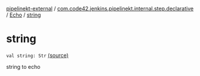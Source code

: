 [pipelinekt-external](../../index.md) / [com.code42.jenkins.pipelinekt.internal.step.declarative](../index.md) / [Echo](index.md) / [string](./string.md)

# string

`val string: Str` [(source)](https://github.com/code42/pipelinekt/tree/master/internal/src/main/kotlin/com/code42/jenkins/pipelinekt/internal/step/declarative/Echo.kt#L13)

string to echo

